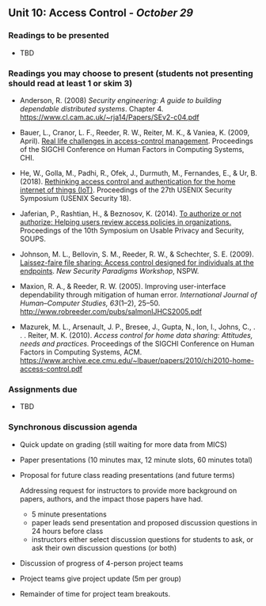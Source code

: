 ## Unit 10: Access Control - *October 29*

### Readings to be presented

- TBD

### Readings you may choose to present (students not presenting should read at least 1 or skim 3)

- Anderson, R. (2008) *Security engineering: A guide to building dependable distributed systems*. Chapter 4. https://www.cl.cam.ac.uk/~rja14/Papers/SEv2-c04.pdf

- Bauer, L., Cranor, L. F., Reeder, R. W., Reiter, M. K., & Vaniea, K. (2009, April). [Real life challenges in access-control management](https://www.archive.ece.cmu.edu/~lbauer/papers/2009/chi09-management.pdf). Proceedings of the SIGCHI Conference on Human Factors in Computing Systems, CHI.

- He, W., Golla, M., Padhi, R., Ofek, J., Durmuth, M., Fernandes, E., & Ur, B. (2018). [Rethinking access control and authentication for the home internet of things (IoT)](https://www.blaseur.com/papers/usenixsec18.pdf). Proceedings of the 27th USENIX Security Symposium (USENIX Security 18).

- Jaferian, P., Rashtian, H., & Beznosov, K. (2014). [To authorize or not authorize: Helping users review access policies in organizations.](https://www.usenix.org/system/files/conference/soups2014/soups14-paper-jaferian.pdf) Proceedings of the 10th Symposium on Usable Privacy and Security, SOUPS.

- Johnson, M. L., Bellovin, S. M., Reeder, R. W., & Schechter, S. E. (2009). [Laissez-faire file sharing: Access control designed for individuals at the endpoints](https://academiccommons.columbia.edu/doi/10.7916/D8D79J6W/download). *New Security Paradigms Workshop*, NSPW.    

- Maxion, R. A., & Reeder, R. W. (2005). Improving user-interface dependability through mitigation of human error. *International Journal of Human–Computer Studies, 63*(1–2), 25–50. http://www.robreeder.com/pubs/salmonIJHCS2005.pdf

- Mazurek, M. L., Arsenault, J. P., Bresee, J., Gupta, N., Ion, I., Johns, C., . . . Reiter, M. K. (2010). *Access control for home data sharing: Attitudes, needs and practices.* Proceedings of the SIGCHI Conference on Human Factors in Computing Systems, ACM. https://www.archive.ece.cmu.edu/~lbauer/papers/2010/chi2010-home-access-control.pdf


### Assignments due

  - TBD

### Synchronous discussion agenda

  - Quick update on grading (still waiting for more data from MICS)
  - Paper presentations (10 minutes max, 12 minute slots, 60 minutes total)
  - Proposal for future class reading presentations (and future terms)
    >
    Addressing request for  instructors to provide more background on papers, authors, and the impact those papers have had.
    - 5 minute presentations
    - paper leads send presentation and proposed discussion questions in 24 hours before class
    - instructors either select discussion questions for students to ask, or ask their own discussion questions (or both)
  - Discussion of progress of 4-person project teams

  - Project teams give project update (5m per group)
  - Remainder of time for project team breakouts.

